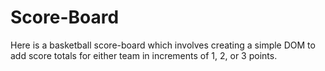 # Score-Board

Here is a basketball score-board which involves creating a simple DOM to add score totals for either team in increments of 1, 2, or 3 points.